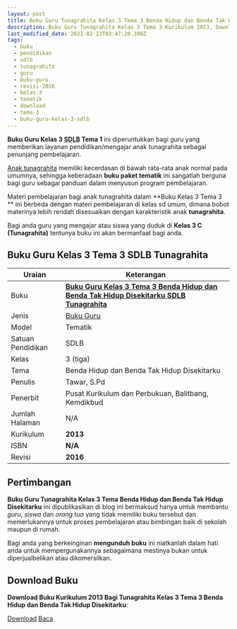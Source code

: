 ```yaml
---
layout: post
title: Buku Guru Tunagrahita Kelas 3 Tema 3 Benda Hidup dan Benda Tak Hidup Disekitarku
description: Buku Guru Tunagrahita Kelas 3 Tema 3 Kurikulum 2013, Download buku Kelas 3 Tema 3 Benda Hidup dan Benda Tak Hidup Disekitarku bagi tunagrahita
last_modified_date: 2021-02-23T03:47:20.398Z
tags:
  - buku
  - pendidikan
  - sdlb
  - tunagrahita
  - guru
  - buku-guru
  - revisi-2016
  - kelas-3
  - tematik
  - download
  - tema-3
  - buku-guru-kelas-3-sdlb
---
```


**Buku Guru Kelas 3 <abbr title="Sekolah Dasar Luar Biasa">SDLB</abbr> Tema 1** ini diperuntukkan bagi guru yang memberikan layanan pendidikan/mengajar anak tunagrahita sebagai penunjang pembelajaran.

[Anak tunagrahita](/teori/tunagrahita "Apa itu Tunagrahita") memiliki kecerdasan di bawah rata-rata anak normal pada umumnya, sehingga keberadaan **buku paket tematik** ini sangatlah berguna bagi guru sebagai panduan dalam menyusun program pembelajaran.

Materi pembelajaran bagi anak tunagrahita dalam **Buku Kelas 3 Tema 3 ** ini berbeda dengan materi pembelajaran di kelas sd umum, dimana bobot materinya lebih rendah disesuaikan dengan karakteristik anak **tunagrahita**.

Bagi anda guru yang mengajar atau siswa yang duduk di **Kelas 3 C (Tunagrahita)** tentunya buku ini akan bermanfaat bagi anda.

## Buku Guru Kelas 3 Tema 3 SDLB Tunagrahita  

|Uraian|Keterangan|
| --- | --- |
|Buku|<a href="/bse/buku-guru-tunagrahita-kelas-3-tema-3-benda-hidup-tak-hidup" title="Buku Guru Kelas 3 Tema 3 Benda Hidup dan Benda Tak Hidup Disekitarku  SDLB Tunagrahita"><strong>Buku Guru Kelas 3 Tema 3 Benda Hidup dan Benda Tak Hidup Disekitarku SDLB Tunagrahita</strong></a>|
|Jenis|<a href="/bse" title="Buku Guru" target="_blank">Buku Guru</a>|
|Model|Tematik|
|Satuan Pendidikan|SDLB|
|Kelas|3 (tiga)|
|Tema|Benda Hidup dan Benda Tak Hidup Disekitarku|
|Penulis| Tawar, S.Pd|
|Penerbit|Pusat Kurikulum dan Perbukuan, Balitbang, Kemdikbud|
|Jumlah Halaman|N/A|
|Kurikulum|<strong>2013</strong>|
|ISBN|<strong>N/A</strong>|
|Revisi|<strong>2016</strong>|

## Pertimbangan
**Buku Guru Tunagrahita Kelas 3 Tema Benda Hidup dan Benda Tak Hidup Disekitarku** ini dipublikasikan di blog ini bermaksud hanya untuk membantu _guru_, _siswa_ dan _orang tua_ yang tidak memiliki buku tersebut dan memerlukannya untuk proses pembelajaran atau bimbingan baik di sekolah maupun di rumah.

Bagi anda yang berkeinginan <b>mengunduh buku</b> ini niatkanlah dalam hati anda untuk mempergunakannya sebagaimana mestinya bukan untuk diperjualbelikan atau dikomersilkan.
  
## Download Buku
**Download Buku Kurikulum 2013 Bagi Tunagrahita Kelas 3 Tema 3 Benda Hidup dan Benda Tak Hidup Disekitarku**:
<p class="center"><a class="button download" href="https://docs.google.com/uc?export=download&id=11QArBv731sWhiQtwOdsXPZ29t36Kwfqs" rel="nofollow" target="_blank" title="Download Buku Guru Tunagrahita Kelas 3 Tema Benda Hidup dan Benda Tak Hidup Disekitarku">Download</a>
<a class="button demo open-dialog" href="https://drive.google.com/file/d/11QArBv731sWhiQtwOdsXPZ29t36Kwfqs/preview" rel="nofollow" target="_blank" title="Download Buku Guru Tunagrahita Kelas 3 Tema Benda Hidup dan Benda Tak Hidup Disekitarku">Baca</a></p>
